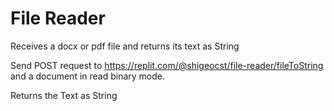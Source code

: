 # File Reader
Receives a docx or pdf file and returns its text as String

Send POST request to https://replit.com/@shigeocst/file-reader/fileToString and a document in read binary mode.

Returns the Text as String
